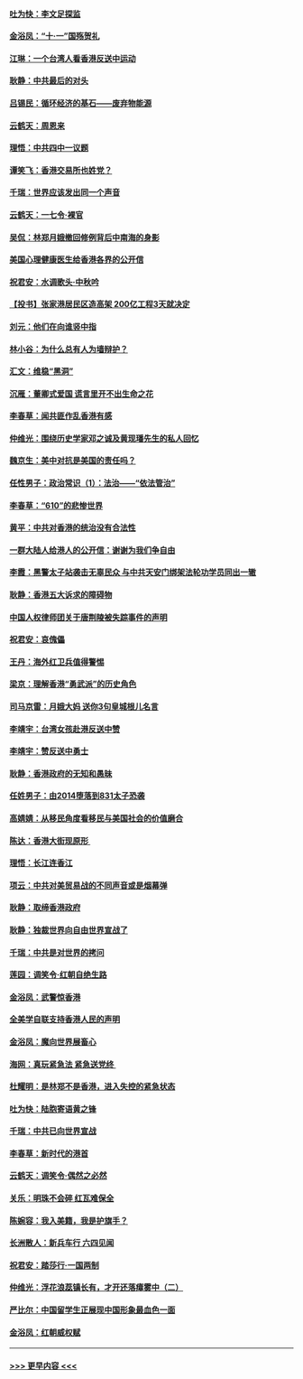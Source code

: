 #### [吐为快：李文足探监](../pages/nsc993/n11509622.md?t=09102222) 
#### [金浴凤：“十‧一”国殇贺礼](../pages/nsc993/n11509593.md?t=09102222) 
#### [江琳：一个台湾人看香港反送中运动](../pages/nsc993/n11509211.md?t=09102222) 
#### [耿静：中共最后的对头](../pages/nsc993/n11508308.md?t=09102222) 
#### [吕锡民：循环经济的基石——废弃物能源](../pages/nsc993/n11508212.md?t=09102222) 
#### [云鹤天：周恩来](../pages/nsc993/n11508055.md?t=09102222) 
#### [理悟：中共四中一议题](../pages/nsc993/n11507782.md?t=09102222) 
#### [谭笑飞：香港交易所也姓党？](../pages/nsc993/n11507753.md?t=09102222) 
#### [千瑞：世界应该发出同一个声音](../pages/nsc993/n11507290.md?t=09102222) 
#### [云鹤天：一七令‧裸官](../pages/nsc993/n11507177.md?t=09102222) 
#### [吴侃：林郑月娥撤回修例背后中南海的身影](../pages/nsc993/n11506876.md?t=09102222) 
#### [美国心理健康医生给香港各界的公开信](../pages/nsc993/n11506809.md?t=09102222) 
#### [祝君安：水调歌头‧中秋吟](../pages/nsc993/n11506758.md?t=09102222) 
#### [【投书】张家港居民区造高架 200亿工程3天就决定](../pages/nsc993/n11506682.md?t=09102222) 
#### [刘元：他们在向谁竖中指](../pages/nsc993/n11505384.md?t=09102222) 
#### [林小谷：为什么总有人为墙辩护？](../pages/nsc993/n11505226.md?t=09102222) 
#### [汇文：维稳“黑洞”](../pages/nsc993/n11504347.md?t=09102222) 
#### [沉雁：董卿式爱国 谎言里开不出生命之花](../pages/nsc993/n11503215.md?t=09102222) 
#### [李春草：闻共匪作乱香港有感](../pages/nsc993/n11503072.md?t=09102222) 
#### [仲维光：围绕历史学家邓之诚及黄现璠先生的私人回忆](../pages/nsc993/n11501330.md?t=09102222) 
#### [魏京生：美中对抗是美国的责任吗？](../pages/nsc993/n11500723.md?t=09102222) 
#### [任性男子：政治常识（1）：法治——“依法管治”](../pages/nsc993/n11500791.md?t=09102222) 
#### [李春草：“610”的悲惨世界](../pages/nsc993/n11501141.md?t=09102222) 
#### [黄平：中共对香港的统治没有合法性](../pages/nsc993/n11499473.md?t=09102222) 
#### [一群大陆人给港人的公开信：谢谢为我们争自由](../pages/nsc993/n11500402.md?t=09102222) 
#### [李霞：黑警太子站袭击无辜民众 与中共天安门绑架法轮功学员同出一辙](../pages/nsc993/n11499805.md?t=09102222) 
#### [耿静：香港五大诉求的障碍物](../pages/nsc993/n11497578.md?t=09102222) 
#### [中国人权律师团关于唐荆陵被失踪事件的声明](../pages/nsc993/n11500014.md?t=09102222) 
#### [祝君安：哀傀儡](../pages/nsc993/n11499776.md?t=09102222) 
#### [王丹：海外红卫兵值得警惕](../pages/nsc993/n11498138.md?t=09102222) 
#### [梁京：理解香港“勇武派”的历史角色](../pages/nsc993/n11498006.md?t=09102222) 
#### [司马京雷：月娥大妈  送你3句皇城根儿名言](../pages/nsc993/n11497885.md?t=09102222) 
#### [李靖宇：台湾女孩赴港反送中赞](../pages/nsc993/n11497721.md?t=09102222) 
#### [李靖宇：赞反送中勇士](../pages/nsc993/n11497452.md?t=09102222) 
#### [耿静：香港政府的无知和愚昧](../pages/nsc993/n11494238.md?t=09102222) 
#### [任姓男子：由2014堕落到831太子恐袭](../pages/nsc993/n11496683.md?t=09102222) 
#### [高婧婧：从移民角度看移民与美国社会的价值磨合](../pages/nsc993/n11495757.md?t=09102222) 
#### [陈达：香港大街现原形 ](../pages/nsc993/n11495441.md?t=09102222) 
#### [理悟：长江连香江](../pages/nsc993/n11495377.md?t=09102222) 
#### [项云：中共对美贸易战的不同声音或是烟幕弹](../pages/nsc993/n11494929.md?t=09102222) 
#### [耿静：取缔香港政府](../pages/nsc993/n11494218.md?t=09102222) 
#### [耿静：独裁世界向自由世界宣战了](../pages/nsc993/n11494190.md?t=09102222) 
#### [千瑞：中共是对世界的拷问](../pages/nsc993/n11493021.md?t=09102222) 
#### [莲园：调笑令‧红朝自绝生路](../pages/nsc993/n11493011.md?t=09102222) 
#### [金浴凤：武警惊香港](../pages/nsc993/n11492994.md?t=09102222) 
#### [全美学自联支持香港人民的声明](../pages/nsc993/n11492630.md?t=09102222) 
#### [金浴凤：魔向世界展畜心](../pages/nsc993/n11492599.md?t=09102222) 
#### [海网：真玩紧急法 紧急送党终 ](../pages/nsc993/n11492535.md?t=09102222) 
#### [杜耀明：是林郑不是香港，进入失控的紧急状态](../pages/nsc993/n11491420.md?t=09102222) 
#### [吐为快：陆胞寄语黄之锋](../pages/nsc993/n11491117.md?t=09102222) 
#### [千瑞：中共已向世界宣战](../pages/nsc993/n11490123.md?t=09102222) 
#### [李春草：新时代的港首](../pages/nsc993/n11489864.md?t=09102222) 
#### [云鹤天：调笑令·偶然之必然](../pages/nsc993/n11489701.md?t=09102222) 
#### [关乐：明珠不会碎 红瓦难保全](../pages/nsc993/n11489647.md?t=09102222) 
#### [陈婉容：我入美籍，我是护旗手？](../pages/nsc993/n11487908.md?t=09102222) 
#### [长洲散人：新兵车行 六四见闻](../pages/nsc993/n11487729.md?t=09102222) 
#### [祝君安：踏莎行‧一国两制](../pages/nsc993/n11487699.md?t=09102222) 
#### [仲维光：浮花浪蕊镇长有，才开还落瘴雾中（二）](../pages/nsc993/n11483286.md?t=09102222) 
#### [严比尔：中国留学生正展现中国形象最血色一面](../pages/nsc993/n11485145.md?t=09102222) 
#### [金浴凤：红朝威权赋](../pages/nsc993/n11485191.md?t=09102222) 

----
#### [ >>> 更早内容 <<< ](../indexes/nsc993-earlier.md)

